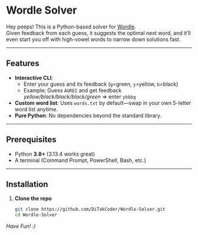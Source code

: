 # Wordle Solver

Hey peeps! This is a Python-based solver for [Wordle](https://www.nytimes.com/games/wordle/index.html).  
Given feedback from each guess, it suggests the optimal next word, and it’ll even start you off with high-vowel words to narrow down solutions fast.

---

## Features

- **Interactive CLI**:  
  - Enter your guess and its feedback (`g`=green, `y`=yellow, `b`=black)  
  - Example: Guess `AUREI` and get feedback _yellow/black/black/black/green_ ⇒ enter `ybbbg`  
- **Custom word list**: Uses `words.txt` by default—swap in your own 5-letter word list anytime.  
- **Pure Python**: No dependencies beyond the standard library.

---

## Prerequisites

- Python **3.8+** (3.13.4 works great)  
- A terminal (Command Prompt, PowerShell, Bash, etc.)

---

## Installation

1. **Clone the repo**  
   ```bash
   git clone https://github.com/DiTakCoder/Wordle-Solver.git
   cd Wordle-Solver

*Have Fun! :)*
